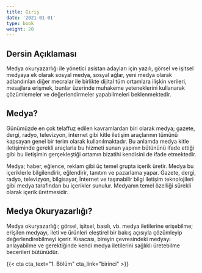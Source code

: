 ```yaml
---
title: Giriş
date: '2021-01-01'
type: book
weight: 20
---
```




<!--more-->

## Dersin Açıklaması

Medya okuryazarlığı ile yönetici asistan adayları için yazılı, görsel ve işitsel medyaya ek olarak sosyal medya, sosyal ağlar, yeni medya olarak adlandırılan diğer mecralar ile birlikte dijital tüm ortamlara ilişkin verileri, mesajlara erişmek, bunlar üzerinde muhakeme yeteneklerini kullanarak çözümlemeler ve değerlendirmeler yapabilmeleri beklenmektedir.

## Medya?

Günümüzde en çok telaffuz edilen kavramlardan biri olarak medya; gazete, dergi, radyo, televizyon, internet gibi kitle iletişim araçlarının tümünü kapsayan genel bir terim olarak kullanılmaktadır. Bu anlamda medya kitle iletişiminde gerekli araçlarla bu hizmeti sunan yapının bütününü ifade ettiği gibi bu iletişimin gerçekleştiği ortamın bizatihi kendisini de ifade etmektedir.

Medya; haber, eğlence, reklam gibi üç temel grupta içerik üretir. Medya bu içeriklerle bilgilendirir, eğlendirir, tanıtım ve pazarlama yapar. Gazete, dergi, radyo, televizyon, bilgisayar, İnternet ve taşınabilir bilgi iletişim teknolojileri gibi medya tarafından bu içerikler sunulur. Medyanın temel özelliği sürekli olarak içerik üretmesidir.

## Medya Okuryazarlığı?

Medya okuryazarlığı; görsel, işitsel, basılı, vb. medya iletilerine erişebilme; erişilen medyayı, ileti ve ürünleri eleştirel bir bakış açısıyla çözümleyip değerlendirebilmeyi içerir. Kısacası, bireyin çevresindeki medyayı anlayabilme ve gerektiğinde kendi medya iletilerini sağlıklı üretebilme becerileri bütünüdür.

{{< cta cta_text="1. Bölüm" cta_link="birinci" >}}







